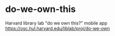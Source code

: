 do-we-own-this
==============

Harvard library lab "do we own this?" mobile app https://osc.hul.harvard.edu/liblab/proj/do-we-own
